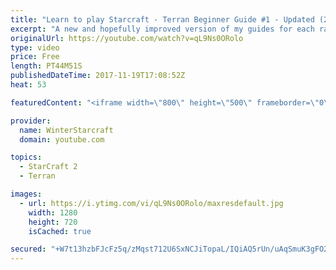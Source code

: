 ```yaml
---
title: "Learn to play Starcraft - Terran Beginner Guide #1 - Updated (2017 LOTV)"
excerpt: "A new and hopefully improved version of my guides for each race where I go over as many basics as possible while doing it live :)  I strongly believe that a super structured guide style is not very helpful compared to watching/playing the game actively.  Feedback is greatly appreciated. -- Watch live"
originalUrl: https://youtube.com/watch?v=qL9Ns0ORolo
type: video
price: Free
length: PT44M51S
publishedDateTime: 2017-11-19T17:08:52Z
heat: 53

featuredContent: "<iframe width=\"800\" height=\"500\" frameborder=\"0\" src=\"https://www.youtube.com/embed/qL9Ns0ORolo\" allow=\"accelerometer; autoplay; encrypted-media; gyroscope; picture-in-picture\" allowfullscreen></iframe>"

provider:
  name: WinterStarcraft
  domain: youtube.com

topics:
  - StarCraft 2
  - Terran

images:
  - url: https://i.ytimg.com/vi/qL9Ns0ORolo/maxresdefault.jpg
    width: 1280
    height: 720
    isCached: true

secured: "+W7t13hzbFJcFz5q/zMqst712U6SxNCJiTopaL/IQiAQ5rUn/uAqSmuK3gFO2m9dVi6Vm5zzK4XLeealSoscNOiCngfbKjz1nOghYFS2wzzM5FOdPdSf0SMZOKAsKR4NFXJuJA+d2KCV+SWMO9YTv2mE6hqPYFKui9Ytuboydd4kvS1wiHNsq5xexwC7XzE5LtqoZ82LcoSix4OryGzgO/mqzeM2VwF1+aiXrrkHRzzdJc8wRLQntTQyT1UvkDsI7EZrwSZG3x/2nWKZFAqnGW3SIALQJlOOlxt2AKgsAswFzdXjeMrA+YtUP12vBEwpbE6nd7DZLfQqTAABV6xiZccS61ub7ctLT1cVmS1nJ1sLwknH39Ru/wgUK9zTAQTJOC03KdJC5A7KMtXU1t7LJcUBAKoN+yD4mxweOyYpCWghCeou6UnTg/EgwJOF4zt7;XZCWzEbnHOoi80M/j/k48w=="
---
```


